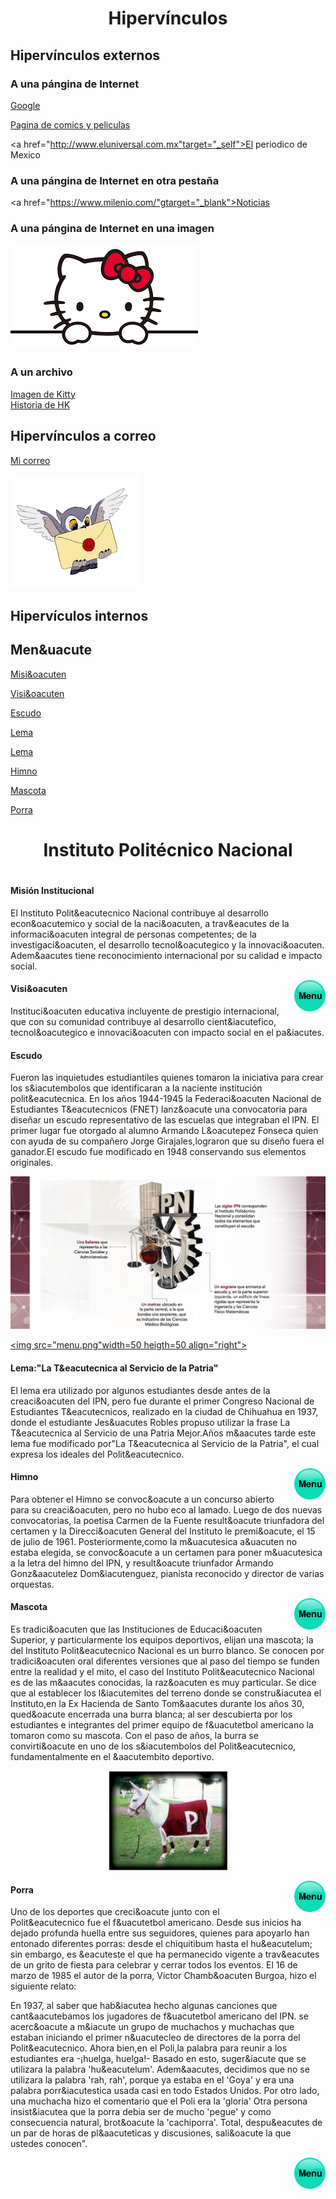 ﻿<html>

<head>

<title>Hiperv&iacutenculos</title></head>

<body link="gray" vlink="Maroon" alink="olive">

<h1><center>Hiperv&iacutenculos</h1></center>

<h2>Hiperv&iacutenculos externos</h2>

<h3>A una p&aacutengina de Internet</h3>

<a href="http://www.google.com">Google</a>

<a href="http://www.marvel.com">Pagina de comics y peliculas </a>

<a href="http://www.eluniversal.com.mx"target="_self">El periodico de Mexico</a>

<h3>A una p&aacutengina de Internet en otra pestaña</h3>

<a href="https://www.milenio.com/"gtarget="_blank">Noticias</a>

<h3>A una p&aacutengina de Internet en una imagen</h3>

<a href="http://www.sanrio.com"><img src="hk.png"></a>

<h3>A un archivo</h3>

<a href="hellokitty.jpg">Imagen de Kitty</a><br>
<a href="historiaHK.docx">Historia de HK</a>

<h2>Hiperv&iacutenculos a correo</h2>

<a href="mailto:daniela.mat.munoz@gmail.com">Mi correo</a><br>


<a href="mailto:daniela.mat.munoz@gmail.com"><img src="correo.gif"></a>


<h2>Hiperv&iacuteculos internos</h2>

<a name="menu"><h2>Men&uacute</h2>


<a href=#mision>Misi&oacuten</a><br>

<a href=#vision>Visi&oacuten</a><br>

<a href=#escudo>Escudo</a><br>

<a href=#lema>Lema </a><br>

<a href=#lema>Lema</a></br>

<a href=#himno>Himno</a><br>

<a href=#mascota>Mascota</a><br>

<a href=#porra>Porra</a><br>
</a>


<center><h1>Instituto Polit&eacutecnico Nacional<h1></center>

<a name="misi&oacuten">

<h4>Misi&oacuten Institucional</h4>

El Instituto Polit&eacutecnico Nacional contribuye al desarrollo econ&oacutemico y social de la naci&oacuten, a trav&eacutes de la informaci&oacuten integral de personas competentes; de la investigaci&oacuten, el desarrollo tecnol&oacutegico y la innovaci&oacuten. Adem&aacutes tiene reconocimiento internacional por su calidad e impacto social.</a>


<a href=#menu><img src="menu.png" width=50 heigth=50 align="right"></a>


<a name="vision"><h4>Visi&oacuten</h4>

Instituci&oacuten educativa incluyente de prestigio internacional, que con su comunidad contribuye al desarrollo cient&iacutefico, tecnol&oacutegico e innovaci&oacuten con impacto social en el pa&iacutes.</a>

<a name="escudo"><h4>Escudo</h4>

Fueron las inquietudes estudiantiles quienes tomaron la iniciativa para crear los s&iacutembolos que identificaran a la naciente institución polit&eacutecnica. En los años 1944-1945 la Federaci&oacuten Nacional de Estudiantes T&eacutecnicos (FNET) lanz&oacute una convocatoria para diseñar un escudo representativo de las escuelas que integraban el IPN. El primer lugar fue otorgado al alumno Armando L&oacutepez Fonseca quien con ayuda de su compañero Jorge Girajales,lograron que su diseño fuera el ganador.El escudo fue modificado en 1948 conservando sus elementos originales.<br>


<img src="escudo.jpg"></a>

<a href=#menu><img src="menu.png"width=50 heigth=50 align="right"></a>

<a name="lema"><h4>Lema:"La T&eacutecnica al Servicio de la Patria"</h4>

El lema era utilizado por algunos estudiantes desde antes de la creaci&oacuten del IPN, pero fue durante el primer Congreso Nacional de Estudiantes T&eacutecnicos, realizado en la ciudad de Chihuahua en 1937, donde el estudiante Jes&uacutes Robles propuso utilizar la frase La T&eacutecnica al Servicio de una Patria Mejor.Años m&aacutes tarde este lema fue modificado por"La T&eacutecnica al Servicio de la Patria", el cual expresa los ideales del Polit&eacutecnico.</a>

<a href=#menu><img src="menu.png" width=50 heigth=50 align="right"></a>

<a name="himno"><h4>Himno</h4>

Para obtener el Himno se convoc&oacute a un concurso abierto para su creaci&oacuten, pero no hubo eco al lamado. Luego de dos nuevas convocatorias, la poetisa Carmen de la Fuente result&oacute triunfadora del certamen y la Direcci&oacuten General  del Instituto le premi&oacute, el 15 de julio de 1961. Posteriormente,como la m&uacutesica a&uacuten no estaba elegida, se convoc&oacute a un certamen para poner m&uacutesica a la letra del himno del IPN, y result&oacute triunfador Armando Gonz&aacutelez Dom&iacutenguez, pianista reconocido y director de varias orquestas.</a>

<a href=#menu><img src="menu.png" width=50 heigth=50 align="right"></a>

<a name="mascota"><h4>Mascota</h4>

Es tradici&oacuten que las Instituciones de Educaci&oacuten Superior, y particularmente los equipos deportivos, elijan una mascota; la del Instituto Polit&eacutecnico Nacional es un burro blanco. Se conocen por tradici&oacuten oral diferentes versiones que al paso del tiempo se funden entre la realidad y el mito, el caso del Instituto Polit&eacutecnico Nacional es de las m&aacutes conocidas, la raz&oacuten es muy particular. Se dice que al establecer los l&iacutemites del terreno donde se constru&iacutea el Instituto,en la Ex Hacienda de Santo Tom&aacutes durante los años 30, qued&oacute encerrada una burra blanca; al ser descubierta por los estudiantes e integrantes del primer equipo de f&uacutetbol americano la tomaron como su mascota. Con el paso de años, la burra se convirti&oacute en uno de los s&iacutembolos del Polit&eacutecnico, fundamentalmente en el &aacutembito deportivo.<br>

<center><img src="mascota.jpg"></center></a>

<a href=#menu><img src="menu.png" width=50 heigth=50 align="right"></a>


<a name="porra"><h4>Porra</h4>

Uno de los deportes que creci&oacute junto con el Polit&eacutecnico fue el f&uacutetbol americano. Desde sus inicios ha dejado profunda huella entre sus seguidores, quienes para apoyarlo han entonado diferentes porras: desde el chiquitibum hasta el hu&eacutelum; sin embargo, es &eacuteste el que ha permanecido vigente a trav&eacutes de un grito de fiesta para celebrar y cerrar todos los eventos. El 16 de marzo de 1985 el autor de la porra, Victor Chamb&oacuten Burgoa, hizo el siguiente relato:

En 1937, al saber que hab&iacutea hecho algunas canciones que cant&aacutebamos los jugadores de f&uacutetbol americano del IPN. se acerc&oacute a m&iacute un grupo de muchachos y muchachas que estaban iniciando el primer n&uacutecleo de directores de la porra del Polit&eacutecnico. Ahora bien,en el Poli,la palabra para reunir a los estudiantes era -¡huelga, huelga!- Basado en esto, suger&iacute que se utilizara la palabra 'hu&eacutelum'. Adem&aacutes, decidimos que no se utilizara la palabra 'rah, rah', porque ya estaba en el 'Goya' y era una palabra porr&iacutestica usada casi en todo Estados Unidos. Por otro lado, una muchacha hizo el comentario que el Poli era la 'gloria' Otra persona insist&iacutea que la porra debia ser de mucho 'pegue' y como consecuencia natural, brot&oacute la 'cachiporra'. Total, despu&eacutes de un par de horas de pl&aacuteticas y discusiones, sali&oacute la que ustedes conocen".</a>

<a href=#menu><img src="menu.png" width=50 heigth=50 align="right"></a>


</body>

</html>
